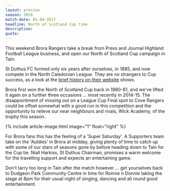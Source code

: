 ```yaml
---
layout: preview
season: 2016
match-date: 01-04-2017
headline: North of Scotland Cup time
description:
quote:
---
```

This weekend Brora Rangers take a break from Press and Journal Highland Football League business, and open our North of Scotland Cup campaign in Tain.

St Duthus FC formed only six years after ourselves, in 1885, and now compete in the North Caledonian League. They are no strangers to Cup success, as a look at the [brief history on their website](http://www.stduthusfc.co.uk/history.php) shows.

Brora first won the North of Scotland Cup back in 1980-81, and we've lifted it again on a further three occasions ... most recently in 2014-15. The disappointment of missing out on a League Cup Final spot to Cove Rangers could be offset somewhat with a good run in this competition and the opportunity to relieve our near neighbours and rivals, Wick Academy, of the trophy this season.

{% include article-image.html image="1" float="right" %}

For Brora fans this has the feeling of a 'Super Saturday'. A Supporters team take on the 'Auldies' in Brora at midday, giving plenty of time to catch up with some of our stars of seasons gone by before heading down to Tain for the Cup tie. Niall Harkiss, St Duthus Chairman, promises a warm welcome for the travelling support and expects an entertaining game.

Don't tarry too long in Tain after the match however ... get yourselves back to Dudgeon Park Community Centre in time for Ronnie n Donnie taking the stage at 8pm for their usual night of singing, dancing and all round good entertainment.
